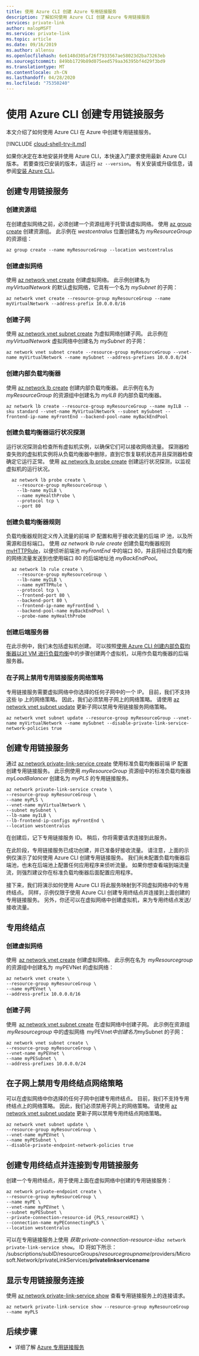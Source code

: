 ```yaml
---
title: 使用 Azure CLI 创建 Azure 专用链接服务
description: 了解如何使用 Azure CLI 创建 Azure 专用链接服务
services: private-link
author: malopMSFT
ms.service: private-link
ms.topic: article
ms.date: 09/16/2019
ms.author: allensu
ms.openlocfilehash: 6e6148d305af26f7933567ae58023d2ba73263eb
ms.sourcegitcommit: 849bb1729b89d075eed579aa36395bf4d29f3bd9
ms.translationtype: MT
ms.contentlocale: zh-CN
ms.lasthandoff: 04/28/2020
ms.locfileid: "75350240"
---
```

# <a name="create-a-private-link-service-using-azure-cli"></a>使用 Azure CLI 创建专用链接服务
本文介绍了如何使用 Azure CLI 在 Azure 中创建专用链接服务。

[!INCLUDE [cloud-shell-try-it.md](../../includes/cloud-shell-try-it.md)]

如果你决定在本地安装并使用 Azure CLI，本快速入门要求使用最新 Azure CLI 版本。 若要查找已安装的版本，请运行 `az --version`。 有关安装或升级信息，请参阅[安装 Azure CLI](/cli/azure/install-azure-cli)。
## <a name="create-a-private-link-service"></a>创建专用链接服务
### <a name="create-a-resource-group"></a>创建资源组

在创建虚拟网络之前，必须创建一个资源组用于托管该虚拟网络。 使用 [az group create](/cli/azure/group) 创建资源组。 此示例在 *westcentralus* 位置创建名为 *myResourceGroup* 的资源组：

```azurecli-interactive
az group create --name myResourceGroup --location westcentralus
```
### <a name="create-a-virtual-network"></a>创建虚拟网络
使用 [az network vnet create](/cli/azure/network/vnet#az-network-vnet-create) 创建虚拟网络。 此示例创建名为 *myVirtualNetwork* 的默认虚拟网络，它具有一个名为 *mySubnet* 的子网：

```azurecli-interactive
az network vnet create --resource-group myResourceGroup --name myVirtualNetwork --address-prefix 10.0.0.0/16  
```
### <a name="create-a-subnet"></a>创建子网
使用 [az network vnet subnet create](/cli/azure/network/vnet/subnet#az-network-vnet-subnet-create) 为虚拟网络创建子网。 此示例在 *myVirtualNetwork* 虚拟网络中创建名为 *mySubnet* 的子网：

```azurecli-interactive
az network vnet subnet create --resource-group myResourceGroup --vnet-name myVirtualNetwork --name mySubnet --address-prefixes 10.0.0.0/24    
```
### <a name="create-a-internal-load-balancer"></a>创建内部负载均衡器 
使用 [az network lb create](/cli/azure/network/lb#az-network-lb-create) 创建内部负载均衡器。 此示例在名为 *myResourceGroup* 的资源组中创建名为 *myILB* 的内部负载均衡器。 

```azurecli-interactive
az network lb create --resource-group myResourceGroup --name myILB --sku standard --vnet-name MyVirtualNetwork --subnet mySubnet --frontend-ip-name myFrontEnd --backend-pool-name myBackEndPool
```

### <a name="create-a-load-balancer-health-probe"></a>创建负载均衡器运行状况探测

运行状况探测会检查所有虚拟机实例，以确保它们可以接收网络流量。 探测器检查失败的虚拟机实例将从负载均衡器中删除，直到它恢复联机状态并且探测器检查确定它运行正常。 使用 [az network lb probe create](https://docs.microsoft.com/cli/azure/network/lb/probe?view=azure-cli-latest) 创建运行状况探测，以监视虚拟机的运行状况。 

```azurecli-interactive
  az network lb probe create \
    --resource-group myResourceGroup \
    --lb-name myILB \
    --name myHealthProbe \
    --protocol tcp \
    --port 80   
```

### <a name="create-a-load-balancer-rule"></a>创建负载均衡器规则

负载均衡器规则定义传入流量的前端 IP 配置和用于接收流量的后端 IP 池，以及所需源和目标端口。 使用 *az network lb rule create* 创建负载均衡器规则 [myHTTPRule](https://docs.microsoft.com/cli/azure/network/lb/rule?view=azure-cli-latest)，以便侦听前端池 *myFrontEnd* 中的端口 80，并且将经过负载均衡的网络流量发送到也使用端口 80 的后端地址池 *myBackEndPool*。 

```azurecli-interactive
  az network lb rule create \
    --resource-group myResourceGroup \
    --lb-name myILB \
    --name myHTTPRule \
    --protocol tcp \
    --frontend-port 80 \
    --backend-port 80 \
    --frontend-ip-name myFrontEnd \
    --backend-pool-name myBackEndPool \
    --probe-name myHealthProbe  
```
### <a name="create-backend-servers"></a>创建后端服务器

在此示例中，我们未包括虚拟机创建。 可以按照[使用 Azure CLI 创建内部负载均衡器以对 VM 进行负载均衡](../load-balancer/load-balancer-get-started-ilb-arm-cli.md#create-servers-for-the-backend-address-pool)中的步骤创建两个虚拟机，以用作负载均衡器的后端服务器。 


### <a name="disable-private-link-service-network-policies-on-subnet"></a>在子网上禁用专用链接服务网络策略 
专用链接服务需要虚拟网络中你选择的任何子网中的一个 IP。 目前，我们不支持这些 Ip 上的网络策略。  因此，我们必须禁用子网上的网络策略。 请使用 [az network vnet subnet update](/cli/azure/network/vnet/subnet#az-network-vnet-subnet-update) 更新子网以禁用专用链接服务网络策略。

```azurecli-interactive
az network vnet subnet update --resource-group myResourceGroup --vnet-name myVirtualNetwork --name mySubnet --disable-private-link-service-network-policies true 
```
 
## <a name="create-a-private-link-service"></a>创建专用链接服务  
 
通过 [az network private-link-service create](/cli/azure/network/private-link-service#az-network-private-link-service-create) 使用标准负载均衡器前端 IP 配置创建专用链接服务。 此示例使用 *myResourceGroup* 资源组中的标准负载均衡器 *myLoadBalancer* 创建名为 *myPLS* 的专用链接服务。 
 
```azurecli-interactive
az network private-link-service create \
--resource-group myResourceGroup \
--name myPLS \
--vnet-name myVirtualNetwork \
--subnet mySubnet \
--lb-name myILB \
--lb-frontend-ip-configs myFrontEnd \
--location westcentralus 
```
在创建后，记下专用链接服务 ID。 稍后，你将需要请求连接到此服务。  
 
在此阶段，专用链接服务已成功创建，并已准备好接收流量。 请注意，上面的示例仅演示了如何使用 Azure CLI 创建专用链接服务。  我们尚未配置负载均衡器后端池，也未在后端池上配置任何应用程序来侦听流量。 如果你想查看端到端流量流，则强烈建议你在标准负载均衡器后面配置应用程序。  
 
接下来，我们将演示如何使用 Azure CLI 将此服务映射到不同虚拟网络中的专用终结点。 同样，示例仅限于使用 Azure CLI 创建专用终结点并连接到上面创建的专用链接服务。 另外，你还可以在虚拟网络中创建虚拟机，来为专用终结点发送/接收流量。        
 
## <a name="private-endpoints"></a>专用终结点

### <a name="create-the-virtual-network"></a>创建虚拟网络 
使用  [az network vnet create](/cli/azure/network/vnet#az-network-vnet-create) 创建虚拟网络。 此示例在名为  *myResourcegroup* 的资源组中创建名为  myPEVNet  的虚拟网络： 
```azurecli-interactive
az network vnet create \
--resource-group myResourceGroup \
--name myPEVnet \
--address-prefix 10.0.0.0/16  
```
### <a name="create-the-subnet"></a>创建子网 
使用  [az network vnet subnet create](/cli/azure/network/vnet/subnet#az-network-vnet-subnet-create) 在虚拟网络中创建子网。 此示例在资源组  *myResourcegroup* 中的虚拟网络  myPEVnet*中创建名为*mySubnet  的子网： 

```azurecli-interactive 
az network vnet subnet create \
--resource-group myResourceGroup \
--vnet-name myPEVnet \
--name myPESubnet \
--address-prefixes 10.0.0.0/24 
```   
## <a name="disable-private-endpoint-network-policies-on-subnet"></a>在子网上禁用专用终结点网络策略 
可以在虚拟网络中你选择的任何子网中创建专用终结点。 目前，我们不支持专用终结点上的网络策略。  因此，我们必须禁用子网上的网络策略。 请使用 [az network vnet subnet update](/cli/azure/network/vnet/subnet#az-network-vnet-subnet-update) 更新子网以禁用专用终结点网络策略。 

```azurecli-interactive
az network vnet subnet update \
--resource-group myResourceGroup \
--vnet-name myPEVnet \
--name myPESubnet \
--disable-private-endpoint-network-policies true 
```
## <a name="create-private-endpoint-and-connect-to-private-link-service"></a>创建专用终结点并连接到专用链接服务 
创建一个专用终结点，用于使用上面在虚拟网络中创建的专用链接服务：
  
```azurecli-interactive
az network private-endpoint create \
--resource-group myResourceGroup \
--name myPE \
--vnet-name myPEVnet \
--subnet myPESubnet \
--private-connection-resource-id {PLS_resourceURI} \
--connection-name myPEConnectingPLS \
--location westcentralus 
```
可以在专用链接服务上使用  *获取 private-connection-resource-id*`az network private-link-service show`。 ID 将如下所示：   
/subscriptions/subID/resourceGroups/*resourcegroupname*/providers/Microsoft.Network/privateLinkServices/**privatelinkservicename** 
 
## <a name="show-private-link-service-connections"></a>显示专用链接服务连接 
 
使用 [az network private-link-service show](/cli/azure/network/private-link-service#az-network-private-link-service-show) 查看专用链接服务上的连接请求。    
```azurecli-interactive 
az network private-link-service show --resource-group myResourceGroup --name myPLS 
```
## <a name="next-steps"></a>后续步骤
- 详细了解 [Azure 专用链接服务](private-link-service-overview.md)
 
